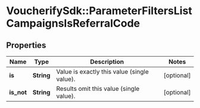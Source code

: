 # VoucherifySdk::ParameterFiltersListCampaignsIsReferralCode

## Properties

| Name | Type | Description | Notes |
| ---- | ---- | ----------- | ----- |
| **is** | **String** | Value is exactly this value (single value). | [optional] |
| **is_not** | **String** | Results omit this value (single value). | [optional] |

